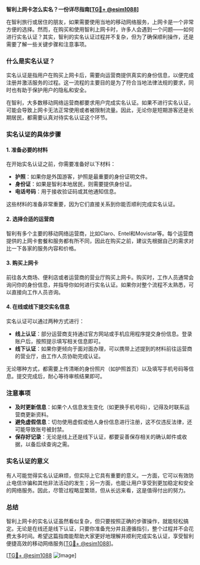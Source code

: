 **智利上网卡怎么实名？一份详尽指南[[TG💪+ @esim1088](https://t.me/s/esim1088)]**

在智利旅行或居住的朋友，如果需要使用当地的移动网络服务，上网卡是一个非常方便的选择。然而，在购买和使用智利上网卡时，许多人会遇到一个问题——如何进行实名认证？其实，智利的实名认证过程并不复杂，但为了确保顺利操作，还是需要了解一些关键步骤和注意事项。

### 什么是实名认证？

实名认证是指用户在购买上网卡后，需要向运营商提供真实的身份信息，以便完成注册并激活服务的过程。这一流程的主要目的是为了符合当地法律法规的要求，同时也有助于保护用户的隐私和安全。

在智利，大多数移动网络运营商都要求用户完成实名认证。如果不进行实名认证，可能会导致上网卡无法正常使用或者被限制流量。因此，无论你是短期游客还是长期居民，都需要认真对待实名认证这个环节。

### 实名认证的具体步骤

#### 1. 准备必要的材料
在开始实名认证之前，你需要准备好以下材料：
- **护照**：如果你是外国游客，护照是最重要的身份证明文件。
- **身份证**：如果是智利本地居民，则需要提供身份证。
- **电话号码**：用于接收验证码或其他通知信息。

这些材料的准备非常重要，因为它们直接关系到你能否顺利完成实名认证。

#### 2. 选择合适的运营商
智利有多个主要的移动网络运营商，比如Claro、Entel和Movistar等。每个运营商提供的上网卡套餐和服务都有所不同，因此在购买之前，建议先根据自己的需求对比一下各家的服务内容和价格。

#### 3. 购买上网卡
前往各大商场、便利店或者运营商的营业厅购买上网卡。购买时，工作人员通常会询问你的身份信息，并指导你如何进行实名认证。如果你对整个流程不太熟悉，可以直接向工作人员咨询。

#### 4. 在线或线下提交实名信息
实名认证可以通过两种方式进行：
- **线上认证**：部分运营商支持通过官方网站或手机应用程序提交身份信息。登录账户后，按照提示填写相关信息即可。
- **线下认证**：如果你更倾向于面对面办理，可以携带上述提到的材料前往运营商的营业厅，由工作人员协助完成认证。

无论哪种方式，都需要上传清晰的身份照片（如护照首页）以及填写手机号码等信息。提交完成后，耐心等待审核结果即可。

### 注意事项

- **及时更新信息**：如果个人信息发生变化（如更换手机号码），记得及时联系运营商更新资料。
- **避免虚假信息**：切勿使用虚假或他人身份信息进行注册，这不仅违反法律，还可能导致账号被封禁。
- **保存好记录**：无论是线上还是线下认证，都要妥善保存相关的确认邮件或收据，以备后续查询之需。

### 实名认证的意义

有人可能觉得实名认证麻烦，但实际上它具有重要的意义。一方面，它可以有效防止电信诈骗和其他非法活动的发生；另一方面，也能让用户享受到更加稳定和安全的网络服务。因此，尽管过程略显繁琐，但从长远来看，这是值得付出的努力。

### 总结

智利上网卡的实名认证虽然看似复杂，但只要按照正确的步骤操作，就能轻松搞定。无论是在线还是线下认证，只要你准备充分并且遵循指引，整个过程并不会花费太多时间。希望这篇指南能帮助大家更好地理解并顺利完成实名认证，享受智利便捷高效的移动网络服务[[TG💪+ @esim1088](https://t.me/s/esim1088)]。

[[TG💪+ @esim1088](https://t.me/s/esim1088) ![Image](https://i.postimg.cc/4NQfJmqS/Snipaste-2025-05-13-00-14-12.png)]